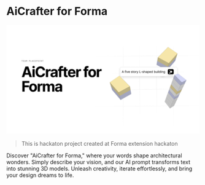 # AiCrafter for Forma 
![Tap](./preview.png)

> This is hackaton project created at Forma extension hackaton  

Discover "AiCrafter for Forma," where your words shape architectural wonders. Simply describe your vision, and our AI prompt transforms text into stunning 3D models. Unleash creativity, iterate effortlessly, and bring your design dreams to life. 
